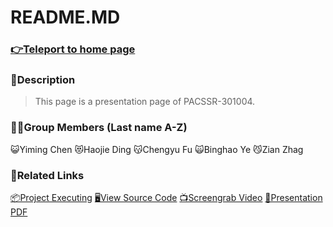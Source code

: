 # README.MD
### [👉Teleport to home page](https://dilemmagx.github.io/PACSSR-301004/)
### 🖖Description
> This page is a presentation page of PACSSR-301004.
### 🧑‍💻Group Members (Last name A-Z)
😺Yiming Chen
😻Haojie Ding
😽Chengyu Fu
🙀Binghao Ye
😼Zian Zhag
### 🔗Related Links
[📦Project Executing](https://dilemmagx.github.io/PACSSR-301004/lantern.html)
[🖥️View Source Code](https://github.com/DilemmaGX/PACSSR-301004)
[📺Screengrab Video](https://dilemmagx.github.io/PACSSR-301004/video.mp4)
[📄Presentation PDF]()
